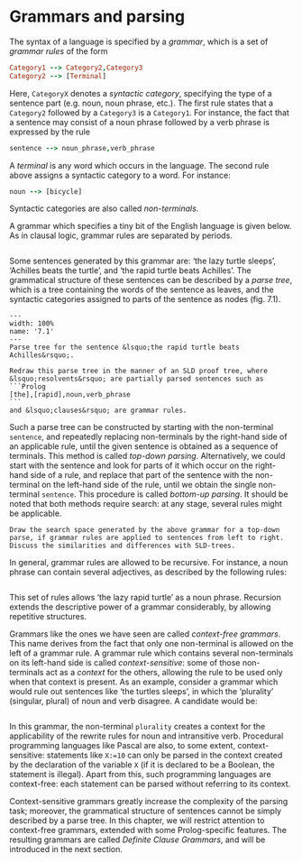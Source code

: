 <!--H3: Section 7.1-->
# Grammars and parsing #

The syntax of a language is specified by a *grammar*, which is a set of *grammar rules* of the form
```Prolog
Category1 --> Category2,Category3
Category2 --> [Terminal]
```
Here, `CategoryX` denotes a *syntactic category*, specifying the type of a sentence part (e.g. noun, noun phrase, etc.). The first rule states that a `Category2` followed by a `Category3` is a `Category1`. For instance, the fact that a sentence may consist of a noun phrase followed by a verb phrase is expressed by the rule
```Prolog
sentence --> noun_phrase,verb_phrase
```
A *terminal* is any word which occurs in the language. The second rule above assigns a syntactic category to a word. For instance:
```Prolog
noun --> [bicycle]
```
Syntactic categories are also called *non-terminals*.

A grammar which specifies a tiny bit of the English language is given below. As in clausal logic, grammar rules are separated by periods.
```{swish} 7.1.1
```
Some sentences generated by this grammar are: &lsquo;the lazy turtle sleeps&rsquo;, &lsquo;Achilles beats the turtle&rsquo;, and &lsquo;the rapid turtle beats Achilles&rsquo;. The grammatical structure of these sentences can be described by a *parse tree*, which is a tree containing the words of the sentence as leaves, and the syntactic categories assigned to parts of the sentence as nodes (fig. 7.1).

```{figure} /src/fig/part_iii/image002.svg
---
width: 100%
name: '7.1'
---
Parse tree for the sentence &lsquo;the rapid turtle beats Achilles&rsquo;.
```

````{exercise} 7.1
Redraw this parse tree in the manner of an SLD proof tree, where &lsquo;resolvents&rsquo; are partially parsed sentences such as
```Prolog
[the],[rapid],noun,verb_phrase
```
and &lsquo;clauses&rsquo; are grammar rules.
````

Such a parse tree can be constructed by starting with the non-terminal `sentence`, and repeatedly replacing non-terminals by the right-hand side of an applicable rule, until the given sentence is obtained as a sequence of terminals. This method is called *top-down parsing*. Alternatively, we could start with the sentence and look for parts of it which occur on the right-hand side of a rule, and replace that part of the sentence with the non-terminal on the left-hand side of the rule, until we obtain the single non-terminal `sentence`. This procedure is called *bottom-up parsing*. It should be noted that both methods require search: at any stage, several rules might be applicable.

```{exercise} 7.2
Draw the search space generated by the above grammar for a top-down parse, if grammar rules are applied to sentences from left to right. Discuss the similarities and differences with SLD-trees.
```

In general, grammar rules are allowed to be recursive. For instance, a noun phrase can contain several adjectives, as described by the following rules:
```{swish} 7.1.2
```
This set of rules allows &lsquo;the lazy rapid turtle&rsquo; as a noun phrase. Recursion extends the descriptive power of a grammar considerably, by allowing repetitive structures.

Grammars like the ones we have seen are called *context-free grammars*. This name derives from the fact that only one non-terminal is allowed on the left of a grammar rule. A grammar rule which contains several non-terminals on its left-hand side is called *context-sensitive*: some of those non-terminals act as a *context* for the others, allowing the rule to be used only when that context is present. As an example, consider a grammar which would rule out sentences like &lsquo;the turtles sleeps&rsquo;, in which the &lsquo;plurality&rsquo; (singular, plural) of noun and verb disagree. A candidate would be:
```{swish} 7.1.3
```
In this grammar, the non-terminal `plurality` creates a context for the applicability of the rewrite rules for noun and intransitive verb. Procedural programming languages like Pascal are also, to some extent, context-sensitive: statements like `X:=10` can only be parsed in the context created by the declaration of the variable `X` (if it is declared to be a Boolean, the statement is illegal). Apart from this, such programming languages are context-free: each statement can be parsed without referring to its context.

Context-sensitive grammars greatly increase the complexity of the parsing task; moreover, the grammatical structure of sentences cannot be simply described by a parse tree. In this chapter, we will restrict attention to context-free grammars, extended with some Prolog-specific features. The resulting grammars are called *Definite Clause Grammars*, and will be introduced in the next section.

